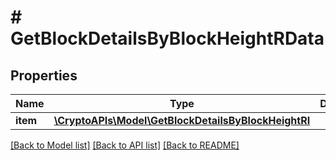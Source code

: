 # # GetBlockDetailsByBlockHeightRData

## Properties

Name | Type | Description | Notes
------------ | ------------- | ------------- | -------------
**item** | [**\CryptoAPIs\Model\GetBlockDetailsByBlockHeightRI**](GetBlockDetailsByBlockHeightRI.md) |  |

[[Back to Model list]](../../README.md#models) [[Back to API list]](../../README.md#endpoints) [[Back to README]](../../README.md)
